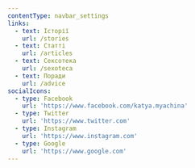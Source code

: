 ```yaml
---
contentType: navbar_settings
links:
  - text: Історії
    url: /stories
  - text: Статті
    url: /articles
  - text: Сексотека
    url: /sexoteca
  - text: Поради
    url: /advice
socialIcons:
  - type: Facebook
    url: 'https://www.facebook.com/katya.myachina'
  - type: Twitter
    url: 'https://www.twitter.com'
  - type: Instagram
    url: 'https://www.instagram.com'
  - type: Google
    url: 'https://www.google.com'
---
```


